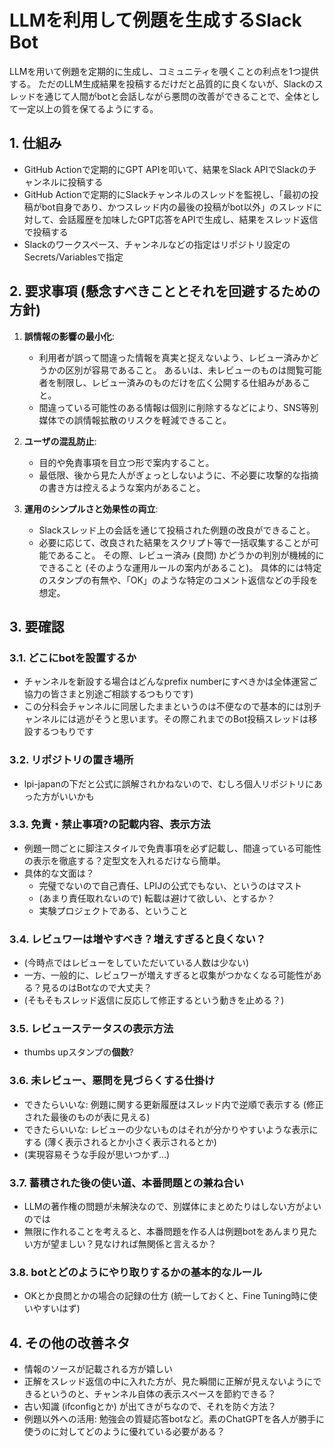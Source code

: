 # LLMを利用して例題を生成するSlack Bot

LLMを用いて例題を定期的に生成し、コミュニティを覗くことの利点を1つ提供する。
ただのLLM生成結果を投稿するだけだと品質的に良くないが、Slackのスレッドを通じて人間がbotと会話しながら悪問の改善ができることで、全体として一定以上の質を保てるようにする。

## 1. 仕組み
- GitHub Actionで定期的にGPT APIを叩いて、結果をSlack APIでSlackのチャンネルに投稿する
- GitHub Actionで定期的にSlackチャンネルのスレッドを監視し、「最初の投稿がbot自身であり、かつスレッド内の最後の投稿がbot以外」のスレッドに対して、会話履歴を加味したGPT応答をAPIで生成し、結果をスレッド返信で投稿する
- Slackのワークスペース、チャンネルなどの指定はリポジトリ設定のSecrets/Variablesで指定

## 2. 要求事項 (懸念すべきこととそれを回避するための方針)

1. **誤情報の影響の最小化**:
   - 利用者が誤って間違った情報を真実と捉えないよう、レビュー済みかどうかの区別が容易であること。
     あるいは、未レビューのものは閲覧可能者を制限し、レビュー済みのものだけを広く公開する仕組みがあること。
   - 間違っている可能性のある情報は個別に削除するなどにより、SNS等別媒体での誤情報拡散のリスクを軽減できること。

2. **ユーザの混乱防止**:
   - 目的や免責事項を目立つ形で案内すること。
   - 最低限、後から見た人がぎょっとしないように、不必要に攻撃的な指摘の書き方は控えるような案内があること。

3. **運用のシンプルさと効果性の両立**:
   - Slackスレッド上の会話を通じて投稿された例題の改良ができること。
   - 必要に応じて、改良された結果をスクリプト等で一括収集することが可能であること。
     その際、レビュー済み (良問) かどうかの判別が機械的にできること (そのような運用ルールの案内があること)。
     具体的には特定のスタンプの有無や、「OK」のような特定のコメント返信などの手段を想定。

## 3. 要確認

### 3.1. どこにbotを設置するか
- チャンネルを新設する場合はどんなprefix numberにすべきかは全体運営ご協力の皆さまと別途ご相談するつもりです)
- この分科会チャンネルに同居したままというのは不便なので基本的には別チャンネルには逃がそうと思います。その際これまでのBot投稿スレッドは移設するつもりです

### 3.2. リポジトリの置き場所
- lpi-japanの下だと公式に誤解されかねないので、むしろ個人リポジトリにあった方がいいかも

### 3.3. 免責・禁止事項?の記載内容、表示方法
- 例題一問ごとに脚注スタイルで免責事項を必ず記載し、間違っている可能性の表示を徹底する？定型文を入れるだけなら簡単。
- 具体的な文面は？
  - 完璧でないので自己責任、LPIJの公式でもない、というのはマスト
  - (あまり責任取れないので) 転載は避けて欲しい、とするか？
  - 実験プロジェクトである、ということ

<!-- 人間のコメントを通じて悪問を無くす取り組みをするか、敢えてそれを全くせず自己責任という点を強調するか、2種類の実装案がある。以下は前者の場合の話 -->
### 3.4. レビュワーは増やすべき？増えすぎると良くない？
- (今時点ではレビューをしていただいている人数は少ない)
- 一方、一般的に、レビュワーが増えすぎると収集がつかなくなる可能性がある？見るのはBotなので大丈夫？
- (そもそもスレッド返信に反応して修正するという動きを止める？)

### 3.5. レビューステータスの表示方法
- thumbs upスタンプの**個数**?

### 3.6. 未レビュー、悪問を見づらくする仕掛け
- できたらいいな: 例題に関する更新履歴はスレッド内で逆順で表示する (修正された最後のものが表に見える)
- できたらいいな: レビューの少ないものはそれが分かりやすいような表示にする (薄く表示されるとか小さく表示されるとか)
- (実現容易そうな手段が思いつかず…)

### 3.7. 蓄積された後の使い道、本番問題との兼ね合い
- LLMの著作権の問題が未解決なので、別媒体にまとめたりはしない方がよいのでは
- 無限に作れることを考えると、本番問題を作る人は例題botをあんまり見たい方が望ましい？見なければ無関係と言えるか？

### 3.8. botとどのようにやり取りするかの基本的なルール
- OKとか良問とかの場合の記録の仕方 (統一しておくと、Fine Tuning時に使いやすいはず)


## 4. その他の改善ネタ
- 情報のソースが記載される方が嬉しい
- 正解をスレッド返信の中に入れた方が、見た瞬間に正解が見えないようにできるというのと、チャンネル自体の表示スペースを節約できる？
- 古い知識 (ifconfigとか) が出てきがちなので、それを防ぐ方法？
- 例題以外への活用: 勉強会の質疑応答botなど。素のChatGPTを各人が勝手に使うのに対してどのように優れている必要がある？